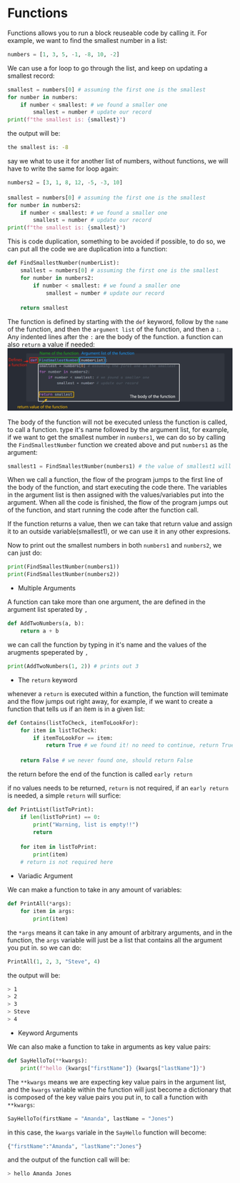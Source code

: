 # Functions

Functions allows you to run a block reuseable code by calling it.
For example, we want to find the smallest number in a list:
```py
numbers = [1, 3, 5, -1, -8, 10, -2]
```
We can use a for loop to go through the list, and keep on updating a smallest record:
```py
smallest = numbers[0] # assuming the first one is the smallest
for number in numbers:
    if number < smallest: # we found a smaller one
        smallest = number # update our record
print(f"the smallest is: {smallest}")
```
the output will be:
```sh
the smallest is: -8
```

say we what to use it for another list of numbers, without functions, we will have to write the same for loop again:
```py
numbers2 = [3, 1, 8, 12, -5, -3, 10]

smallest = numbers[0] # assuming the first one is the smallest
for number in numbers2:
    if number < smallest: # we found a smaller one
        smallest = number # update our record
print(f"the smallest is: {smallest}")
```
This is code duplication, something to be avoided if possible, to do so, we can put all the code we are duplication into a function: 
```py
def FindSmallestNumber(numberList):
    smallest = numbers[0] # assuming the first one is the smallest
    for number in numbers2:
        if number < smallest: # we found a smaller one
            smallest = number # update our record

    return smallest
```
The function is defined by starting with the ```def``` keyword, follow by the ```name``` of the function, and then the ```argument list``` of the function, and then a ```:```. Any indented lines after the ```:``` are the body of the function. a function can also ```return``` a value if needed: 
<img src="../Assets/functionWithLabels.png">

The body of the function will not be executed unless the function is called, to call a function. type it's name followed by the argument list, for example, if we want to get the smallest number in ```numbers1```, we can do so by calling the ```FindSmallestNumber``` function we created above and put ```numbers1``` as the argument:
```py
smallest1 = FindSmallestNumber(numbers1) # the value of smallest1 will be -8
```
When we call a function, the flow of the program jumps to the first line of the body of the function, and start executing the code there. The variables in the argument list is then assigned with the values/variables put into the argument. When all the code is finished, the flow of the program jumps out of the function, and start running the code after the function call.

If the function returns a value, then we can take that return value and assign it to an outside variable(smallest1), or we can use it in any other expresions.

Now to print out the smallest numbers in both ```numbers1``` and ```numbers2```, we can just do:

```py
print(FindSmallestNumber(numbers1))
print(FindSmallestNumber(numbers2))
```
* Multiple Arguments

A function can take more than one argument, the are defined in the argument list sperated by ```,```
```py
def AddTwoNumbers(a, b):
    return a + b
```
we can call the function by typing in it's name and the values of the arugments speperated by ```,```
```py
print(AddTwoNumbers(1, 2)) # prints out 3
```

* The ```return``` keyword

whenever a ```return``` is executed within a function, the function will temimate and the flow jumps out right away, for example, if we want to create a function that tells us if an item is in a given list:
```py
def Contains(listToCheck, itemToLookFor):
    for item in listToCheck:
        if itemToLookFor == item:
            return True # we found it! no need to continue, return True right away!
        
    return False # we never found one, should return False
```
the return before the end of the function is called ```early return```

if no values needs to be returned, ```return``` is not required, if an ```early return``` is needed, a simple ```return``` will surfice:

```py
def PrintList(listToPrint):
    if len(listToPrint) == 0:
        print("Warning, list is empty!!")
        return

    for item in listToPrint:
        print(item)
    # return is not required here
```

* Variadic Argument

We can make a function to take in any amount of variables:
```py
def PrintAll(*args):
    for item in args:
        print(item)
```
the ```*args``` means it can take in any amount of arbitrary arguments, and in the function, the ```args``` variable will just be a list that contains all the argument you put in. so we can do:
```py
PrintAll(1, 2, 3, "Steve", 4)
```
the output will be:
```sh
> 1
> 2
> 3
> Steve
> 4
```

* Keyword Arguments

We can also make a function to take in arguments as key value pairs:

```py
def SayHelloTo(**kwargs):
    print(f"hello {kwargs["firstName"]} {kwargs["lastName"]}")
```
The ```**kwargs``` means we are expecting key value pairs in the argument list, and the ```kwargs``` variable within the function will just become a dictionary that is composed of the key value pairs you put in, to call a function with ```**kwargs```:
```py
SayHelloTo(firstName = "Amanda", lastName = "Jones")
```
in this case, the ```kwargs``` variale in the ```SayHello``` function will become:
```py
{"firstName":"Amanda", "lastName":"Jones"}
```
and the output of the function call will be:
```sh
> hello Amanda Jones
```

